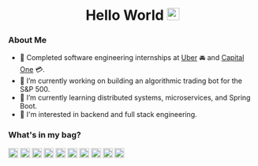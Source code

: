 <div align="center">
    <h1> Hello World <img src="https://media.giphy.com/media/hvRJCLFzcasrR4ia7z/giphy.gif" width="25px"></h1>
</div>

<p align="center">

### About Me

- 🥇 Completed software engineering internships at [Uber](https://www.uber.com/) 🚘 and [Capital One](https://www.capitalone.com/) 💳.
- 🔭 I’m currently working on building an algorithmic trading bot for the S&P 500.
- 🌱 I’m currently learning distributed systems, microservices, and Spring Boot.
- 🤔 I'm interested in backend and full stack engineering.

### What's in my bag?

<code><img height="20" src="https://img.icons8.com/dusk/48/000000/javascript.png"></code>
<img height="20" src="https://img.icons8.com/dusk/64/000000/python.png">
<img height="20" src="https://img.icons8.com/color/48/000000/golang.png">
<img height="20" src="https://img.icons8.com/color/50/000000/java-coffee-cup-logo.png">
<img height="20" src="https://img.icons8.com/color/48/000000/nodejs.png">
<img height="20" src="https://img.icons8.com/color/48/000000/mongodb.png">
<img height="20" src="https://img.icons8.com/color/48/000000/postgreesql.png">
<img height="20" src="https://img.icons8.com/ultraviolet/40/000000/react.png">
<img height="20" src="https://camo.githubusercontent.com/6cdab53c626d7b78c27dbdd2d0d59df71e34221d/68747470733a2f2f6669727374737465706974736f6c7574696f6e2e636f6d2f77702d636f6e74656e742f75706c6f6164732f323032302f30342f737072696e672d626f6f742d69636f6e2e706e67">
<img height="20" src="https://img.icons8.com/color/48/000000/git.png">



<!--
**JLin0/JLin0** is a ✨ _special_ ✨ repository because its `README.md` (this file) appears on your GitHub profile.

Here are some ideas to get you started:

- 🔭 I’m currently working on ...
- 🌱 I’m currently learning ...
- 👯 I’m looking to collaborate on ...
- 🤔 I’m looking for help with ...
- 💬 Ask me about ...
- 📫 How to reach me: ...
- 😄 Pronouns: ...
- ⚡ Fun fact: ...
-->
